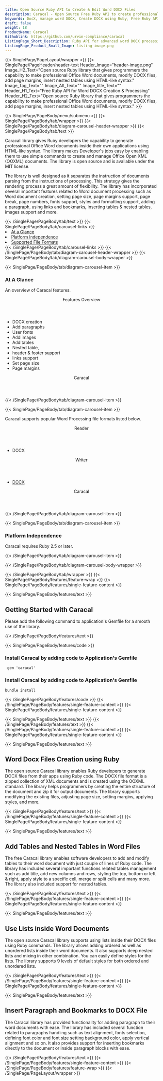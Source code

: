 ```yaml
---
title: Open Source Ruby API to Create & Edit Word DOCX Files
description: Caracal - Open Source Free Ruby API to create professional Office Word documents, modify DOCX files, add page margins and insert nested tables
keywords: DocX, manage word DOCX, Create DOCX using Ruby, Free Ruby API, Free APIs, Free Ruby library, Free DOCX APIs, Free DOCX Ruby API, Open Source Ruby API, Ruby APIS, Create DOCX using Ruby, Convert DOCX using, add sections to Word files, manage header/footer, add tables to Word documents
draft: false
weight: 18
ProductName: Caracal
Githublink: https://github.com/urvin-compliance/caracal
ListingPage_Short_Description: Ruby API for advanced word DOCX processing and manipulation. Developers can generates, edit and process Microsoft Word file formats.
ListingPage_Product_Small_Image: listing-image.png 
---
```


{{< SinglePage/PageLayout/wrapper >}}
{{< SinglePage/PageHeader/header-text
Header_Image="header-image.png"
Image_H2_Text="Open source Ruby library that gives programmers the capability to make professional Office Word documents, modify DOCX files, add page margins, insert nested tables using HTML-like syntax."
Image_Tag_Text=""
Image_Alt_Text=""
Image_title_Text=""
Header_H1_Text="Free Ruby API for Word DOCX Creation & Processing"
Header_H2_Text="Open source Ruby library that gives programmers the capability to make professional Office Word documents, modify DOCX files, add page margins, insert nested tables using HTML-like syntax." >}}

{{< SinglePage/PageBody/menu/submenu >}}
{{< SinglePage/PageBody/tab/wrapper >}}
{{< SinglePage/PageBody/tab/diagram-carousel-header-wrapper >}}
{{< SinglePage/PageBody/tab/text >}}
<p>Caracal library gives Ruby developers the capability to generate professional Office Word documents inside their own applications using HTML-like syntax. The library makes Developer's jobs easy by enabling them to use simple commands to create and manage Office Open XML (OOXML) documents. The library is open source and is available under the MIT license.</p>
<p>The library is well designed as it separates the instruction of documents parsing from the instructions of processing. This strategy gives the rendering process a great amount of flexibility. The library has incorporated several important features related to Word document processing such as Word document creation, setting page size, page margins support, page break, page numbers, fonts support, styles and formatting support, adding a paragraph, using links and bookmarks, inserting tables & nested tables, images support and more.</p>
{{< /SinglePage/PageBody/tab/text >}}
{{< SinglePage/PageBody/tab/carousel-links >}}
<li data-target="#diagramcarousel" data-slide-to="0"><a href="#">At a Glance</a></li>
<li data-target="#diagramcarousel" data-slide-to="2"><a href="#">Platform Independence</a></li>
<li data-target="#diagramcarousel" data-slide-to="1"><a class="activetab" href="#">Supported File Formats</a></li>
{{< /SinglePage/PageBody/tab/carousel-links >}}
{{< /SinglePage/PageBody/tab/diagram-carousel-header-wrapper >}}
{{< SinglePage/PageBody/tab/diagram-carousel-body-wrapper >}}

{{< SinglePage/PageBody/tab/diagram-carousel-item >}}
<h3>At A Glance</h3>
<p>An overview of Caracal features.</p>
<div class="diagram1 d1-poi">
<div class="d1-row">
<div class="d1-col d1-right"><header>Features Overview</header>
<ul>
<li>DOCX creation</li>
<li>Add paragraphs</li>
<li>User fonts</li>
<li>Add images</li>
<li>Add tables</li>
<li>Nested table,</li>
<li>header & footer support</li>
<li>links support</li>
<li>Set page size</li>
<li>Page margins</li>
</ul>
</div>
</div>
<div class="d1-logo" style="border: none;"><header>Caracal </header><footer><small></small></footer></div>
<!--/logo--></div>
<!--/diagram1-->
{{< /SinglePage/PageBody/tab/diagram-carousel-item >}}

{{< SinglePage/PageBody/tab/diagram-carousel-item >}}
<p>Caracal supports popular Word Processing file formats listed below.</p>
<div class="diagram1 d2 d1-poi">
<div class="d1-row">
<div class="d1-col d1-left"><header><i class="fa fa-arrows-v"> </i> Reader</header>
<ul>
<li>DOCX</li>
</ul>
</div>
<!--/left-->
<div class="d1-col d1-right"><header><i class="fa fa-long-arrow-down"> </i> Writer</header>
<ul>
<li><a href="https://docs.fileformat.com/word-processing/docx/">DOCX</a></li>
</ul>
</div>
<!--/right--></div>
<!--/row-->
<div class="d1-logo" style="border: none;"><!--<img src='listing-image.png' alt="Compression APIs for .NET" />--><header>Caracal </header><footer><small></small></footer></div>
<!--/logo--></div>
<!--/diagram2-->
{{< /SinglePage/PageBody/tab/diagram-carousel-item >}}

{{< SinglePage/PageBody/tab/diagram-carousel-item >}}
<h3>Platform Independence</h3>
<p>Caracal requires Ruby 2.5 or later.</p>
{{< /SinglePage/PageBody/tab/diagram-carousel-item >}}

{{< /SinglePage/PageBody/tab/diagram-carousel-body-wrapper >}}

{{< /SinglePage/PageBody/tab/wrapper >}}
{{< SinglePage/PageBody/features/feature-wrap >}}
{{< SinglePage/PageBody/features/single-feature-content >}}

{{< SinglePage/PageBody/features/text >}}
<h2 class="h2title">Getting Started with Caracal</h2>
<p>Please add the following command to application's Gemfile for a smooth use of the library.</p>
{{< /SinglePage/PageBody/features/text >}}

{{< SinglePage/PageBody/features/code >}}
<h3>Install Caracal by adding code to Application's Gemfile</h3>
<pre><code class="html"> gem 'caracal'<br></code></pre>
<h3>Install Caracal by adding code to Application's Gemfile</h3>
<pre><code class="html">bundle install<br></code></pre>


{{< /SinglePage/PageBody/features/code >}}
{{< /SinglePage/PageBody/features/single-feature-content >}}
{{< SinglePage/PageBody/features/single-feature-content >}}

{{< SinglePage/PageBody/features/text >}}
{{< /SinglePage/PageBody/features/text >}}
{{< /SinglePage/PageBody/features/single-feature-content >}}
{{< SinglePage/PageBody/features/single-feature-content >}}

{{< SinglePage/PageBody/features/text >}}
<h2 class="h2title">Word Docx Files Creation using Ruby</h2>
<p>The open source Caracal library enables Ruby developers to generate DOCX files from their apps using Ruby code. The DOCX file format is a zipped collection of XML documents and is created using the OOXML standard. The library helps programmers by creating the entire structure of the document and zip it for output documents. The library supports modifying the existing files, adjusting page size, setting margins, applying styles, and more.</p>
{{< /SinglePage/PageBody/features/text >}}
{{< /SinglePage/PageBody/features/single-feature-content >}}
{{< SinglePage/PageBody/features/single-feature-content >}}

{{< SinglePage/PageBody/features/text >}}
<h2 class="h2title">Add Tables and Nested Tables in Word Files</h2>
<p>The free Caracal library enables software developers to add and modify tables to their word document with just couple of lines of Ruby code. The library has included several important functions related tables management such as add title, add new columns and rows, styling the top, bottom or left & right, apply style to a specific cell, merge or split cells and many more. The library also included support for nested tables.</p>

{{< /SinglePage/PageBody/features/text >}}
{{< /SinglePage/PageBody/features/single-feature-content >}}
{{< SinglePage/PageBody/features/single-feature-content >}}

{{< SinglePage/PageBody/features/text >}}
<h2 class="h2title">Use Lists inside Word Documents</h2>
<p>The open source Caracal library supports using lists inside their DOCX files using Ruby commands. The library allows adding ordered as well as unordered lists inside their word documents. It also supports deep nested lists and mixing in other combination. You can easily define styles for the lists. The library supports 9 levels of default styles for both ordered and unordered lists.</p>
{{< /SinglePage/PageBody/features/text >}}
{{< /SinglePage/PageBody/features/single-feature-content >}}
{{< SinglePage/PageBody/features/single-feature-content >}}

{{< SinglePage/PageBody/features/text >}}
<h2 class="h2title">Insert Paragraph and Bookmarks to DOCX File</h2>
<p>The Caracal library has provided functionality for adding paragraph to their word documents with ease. The library has included several function related to paragraphs handling such as text alignment, fonts selection, defining font color and font size setting background color, apply vertical alignment and so on. It also provides support for inserting bookmarks directly to the document or inside paragraph blocks with ease.</p>
{{< /SinglePage/PageBody/features/text >}}
{{< /SinglePage/PageBody/features/single-feature-content >}}
{{< /SinglePage/PageBody/features/feature-wrap >}}
{{< /SinglePage/PageLayout/wrapper >}}
